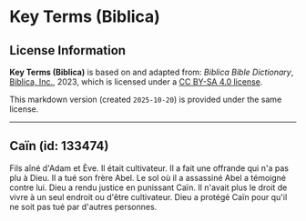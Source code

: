 # Key Terms (Biblica)

## License Information

**Key Terms (Biblica)** is based on and adapted from: _Biblica Bible Dictionary_, [Biblica, Inc.](https://www.biblica.com/), 2023, which is licensed under a [CC BY-SA 4.0 license](https://creativecommons.org/licenses/by-sa/4.0/legalcode.en).

This markdown version (created `2025-10-20`) is provided under the same license.



--------------------------------

## Caïn (id: 133474)

Fils aîné d'Adam et Ève. Il était cultivateur. Il a fait une offrande qui n'a pas plu à Dieu. Il a tué son frère Abel. Le sol où il a assassiné Abel a témoigné contre lui. Dieu a rendu justice en punissant Caïn. Il n'avait plus le droit de vivre à un seul endroit ou d'être cultivateur. Dieu a protégé Caïn pour qu'il ne soit pas tué par d'autres personnes.



